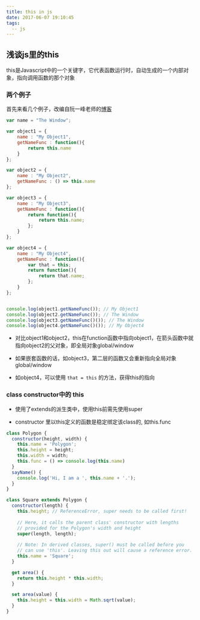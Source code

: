 ```yaml
---
title: this in js
date: 2017-06-07 19:10:45
tags:
  -- js
---
```


## 浅谈js里的this

this是Javascript中的一个关键字，它代表函数运行时，自动生成的一个内部对象，指向调用函数的那个对象

### 两个例子

首先来看几个例子，改编自阮一峰老师的[博客](http://www.ruanyifeng.com/blog/2009/08/learning_javascript_closures.html)

```js
var name = "The Window";

var object1 = {
	name : "My Object1",
	getNameFunc : function(){
		return this.name
	}
};

var object2 = {
	name : "My Object2",
	getNameFunc : () => this.name
};

var object3 = {
	name : "My Object3",
	getNameFunc : function(){
		return function(){
			return this.name;
		};
	}
};

var object4 = {
	name : "My Object4",
	getNameFunc : function(){
		var that = this;
		return function(){
			return that.name;
		};
	}
};


console.log(object1.getNameFunc()); // My Object1
console.log(object2.getNameFunc()); // The Window
console.log(object3.getNameFunc()()); // The Window
console.log(object4.getNameFunc()()); // My Object4
```

* 对比object1和object2，this在function函数中指向object1，在箭头函数中就指向object2的父对象，即全局对象global/window

* 如果嵌套函数的话，如object3，第二层的函数又会重新指向全局对象global/window

* 如object4，可以使用 `that = this` 的方法，获得this的指向


### class constructor中的 this

* 使用了extends的派生类中，使用this前需先使用super

* constructor 里以this定义的函数是稳定绑定该class的, 如this.func

```js
class Polygon {
  constructor(height, width) {
    this.name = 'Polygon';
    this.height = height;
    this.width = width;
    this.func = () => console.log(this.name)
  }
  sayName() {
    console.log('Hi, I am a ', this.name + '.');
  }
}

class Square extends Polygon {
  constructor(length) {
    this.height; // ReferenceError, super needs to be called first!
    
    // Here, it calls the parent class' constructor with lengths
    // provided for the Polygon's width and height
    super(length, length);
    
    // Note: In derived classes, super() must be called before you
    // can use 'this'. Leaving this out will cause a reference error.
    this.name = 'Square';
  }

  get area() {
    return this.height * this.width;
  }

  set area(value) {
    this.height = this.width = Math.sqrt(value);
  } 
}
```

